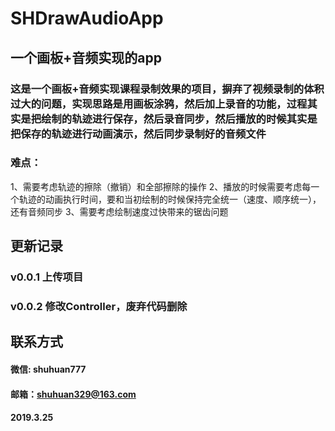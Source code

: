 # SHDrawAudioApp
## 一个画板+音频实现的app
### 这是一个画板+音频实现课程录制效果的项目，摒弃了视频录制的体积过大的问题，实现思路是用画板涂鸦，然后加上录音的功能，过程其实是把绘制的轨迹进行保存，然后录音同步，然后播放的时候其实是把保存的轨迹进行动画演示，然后同步录制好的音频文件
### 难点：
1、需要考虑轨迹的擦除（撤销）和全部擦除的操作
2、播放的时候需要考虑每一个轨迹的动画执行时间，要和当初绘制的时候保持完全统一（速度、顺序统一），还有音频同步
3、需要考虑绘制速度过快带来的锯齿问题

## 更新记录
### v0.0.1 上传项目
### v0.0.2 修改Controller，废弃代码删除

## 联系方式
#### 微信: shuhuan777
#### 邮箱：shuhuan329@163.com

#### 2019.3.25
